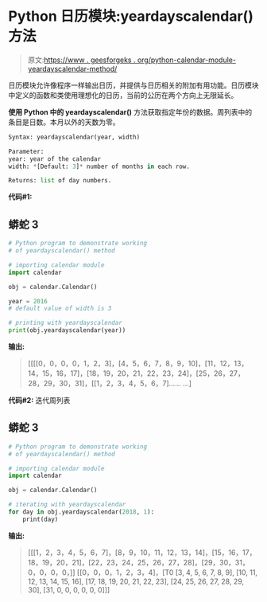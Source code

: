 # Python 日历模块:yeardayscalendar()方法

> 原文:[https://www . geesforgeks . org/python-calendar-module-yeardayscalendar-method/](https://www.geeksforgeeks.org/python-calendar-module-yeardayscalendar-method/)

日历模块允许像程序一样输出日历，并提供与日历相关的附加有用功能。日历模块中定义的函数和类使用理想化的日历，当前的公历在两个方向上无限延长。

**使用 Python 中的 yeardayscalendar()** 方法获取指定年份的数据。周列表中的条目是日数。本月以外的天数为零。

```py
Syntax: yeardayscalendar(year, width)

Parameter: 
year: year of the calendar
width: *[Default: 3]* number of months in each row. 

Returns: list of day numbers.
```

**代码#1:**

## 蟒蛇 3

```py
# Python program to demonstrate working
# of yeardayscalendar() method

# importing calendar module
import calendar

obj = calendar.Calendar()

year = 2016
# default value of width is 3

# printing with yeardayscalendar
print(obj.yeardayscalendar(year))
```

**输出:**

> [[[[0，0，0，0，1，2，3]，[4，5，6，7，8，9，10]，[11，12，13，14，15，16，17]，[18，19，20，21，22，23，24]，[25，26，27，28，29，30，31]，[[1，2，3，4，5，6，7]……
> …]

**代码#2:** 迭代周列表

## 蟒蛇 3

```py
# Python program to demonstrate working
# of yeardayscalendar() method

# importing calendar module
import calendar

obj = calendar.Calendar()

# iterating with yeardayscalendar
for day in obj.yeardayscalendar(2018, 1):
    print(day)
```

**输出:**

> [[[1，2，3，4，5，6，7]，[8，9，10，11，12，13，14]，[15，16，17，18，19，20，21]，[22，23，24，25，26，27，28]，[29，30，31，0，0，0，0，]]
> [[0，0，0，1，2，3，4]，[T0 [3, 4, 5, 6, 7, 8, 9], [10, 11, 12, 13, 14, 15, 16], [17, 18, 19, 20, 21, 22, 23], [24, 25, 26, 27, 28, 29, 30], [31, 0, 0, 0, 0, 0, 0]]]
